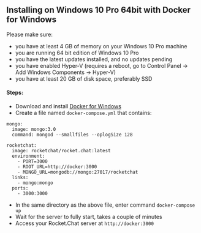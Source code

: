 ## Installing on Windows 10 Pro 64bit with Docker for Windows

Please make sure:

* you have at least 4 GB of memory on your Windows 10 Pro machine
* you are running 64 bit edition of Windows 10 Pro 
* you have the latest updates installed, and no updates pending
* you have enabled Hyper-V (requires a reboot, go to Control Panel -> Add Windows Components -> Hyper-V)
* you have at least 20 GB of disk space, preferably SSD

#### Steps:

* Download and install [Docker for Windows](https://docs.docker.com/docker-for-windows/)
* Create a file named `docker-compose.yml` that contains:
 
```
mongo:
  image: mongo:3.0
  command: mongod --smallfiles --oplogSize 128

rocketchat:
  image: rocketchat/rocket.chat:latest
  environment:
    - PORT=3000
    - ROOT_URL=http://docker:3000
    - MONGO_URL=mongodb://mongo:27017/rocketchat
  links:
    - mongo:mongo
  ports:
    - 3000:3000
```

* In the same directory as the above file, enter command `docker-compose up`
* Wait for the server to fully start, takes a couple of minutes
* Access your Rocket.Chat server at `http://docker:3000`
